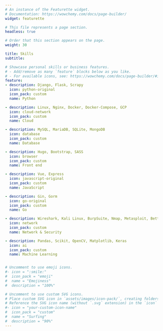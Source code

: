 ```yaml
---
# An instance of the Featurette widget.
# Documentation: https://wowchemy.com/docs/page-builder/
widget: featurette

# This file represents a page section.
headless: true

# Order that this section appears on the page.
weight: 30

title: Skills
subtitle:

# Showcase personal skills or business features.
# - Add/remove as many `feature` blocks below as you like.
# - For available icons, see: https://wowchemy.com/docs/page-builder/#icons
feature:
- description: Django, Flask, Scrapy
  icon: python-original
  icon_pack: custom
  name: Python

- description: Linux, Nginx, Docker, Docker-Compose, GCP
  icon: cloud-network
  icon_pack: custom
  name: Cloud

- description: MySQL, MariaDB, SQLite, MongoDB
  icon: database
  icon_pack: custom
  name: Database

- description: Hugo, Bootstrap, SASS
  icon: browser
  icon_pack: custom
  name: Front end

- description: Vue, Express
  icon: javascript-original
  icon_pack: custom
  name: JavaScript

- description: Gin, Gorm
  icon: go-original
  icon_pack: custom
  name: Go

- description: Wireshark, Kali Linux, BurpSuite, Nmap, Metasploit, Bettercap, SQLmap
  icon: network
  icon_pack: custom
  name: Network & Security

- description: Pandas, Scikit, OpenCV, Matplotlib, Keras
  icon: ai
  icon_pack: custom
  name: Machine Learning


# Uncomment to use emoji icons.
#- icon = ":smile:"
#  icon_pack = "emoji"
#  name = "Emojiness"
#  description = "100%"  

# Uncomment to use custom SVG icons.
# Place custom SVG icon in `assets/images/icon-pack/`, creating folders if necessary.
# Reference the SVG icon name (without `.svg` extension) in the `icon` field.
#- icon = "your-custom-icon-name"
#  icon_pack = "custom"
#  name = "Surfing"
#  description = "90%"
---
```

